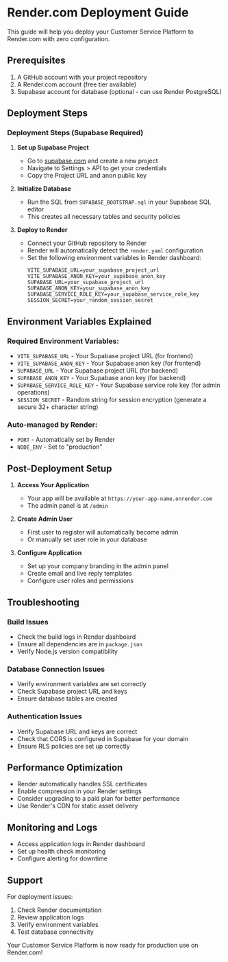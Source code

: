 # Render.com Deployment Guide

This guide will help you deploy your Customer Service Platform to Render.com with zero configuration.

## Prerequisites

1. A GitHub account with your project repository
2. A Render.com account (free tier available)
3. Supabase account for database (optional - can use Render PostgreSQL)

## Deployment Steps

### Deployment Steps (Supabase Required)

1. **Set up Supabase Project**
   - Go to [supabase.com](https://supabase.com) and create a new project
   - Navigate to Settings > API to get your credentials
   - Copy the Project URL and anon public key

2. **Initialize Database**
   - Run the SQL from `SUPABASE_BOOTSTRAP.sql` in your Supabase SQL editor
   - This creates all necessary tables and security policies

3. **Deploy to Render**
   - Connect your GitHub repository to Render
   - Render will automatically detect the `render.yaml` configuration
   - Set the following environment variables in Render dashboard:
     ```
     VITE_SUPABASE_URL=your_supabase_project_url
     VITE_SUPABASE_ANON_KEY=your_supabase_anon_key
     SUPABASE_URL=your_supabase_project_url
     SUPABASE_ANON_KEY=your_supabase_anon_key
     SUPABASE_SERVICE_ROLE_KEY=your_supabase_service_role_key
     SESSION_SECRET=your_random_session_secret
     ```

## Environment Variables Explained

### Required Environment Variables:
- `VITE_SUPABASE_URL` - Your Supabase project URL (for frontend)
- `VITE_SUPABASE_ANON_KEY` - Your Supabase anon key (for frontend)
- `SUPABASE_URL` - Your Supabase project URL (for backend)
- `SUPABASE_ANON_KEY` - Your Supabase anon key (for backend)
- `SUPABASE_SERVICE_ROLE_KEY` - Your Supabase service role key (for admin operations)
- `SESSION_SECRET` - Random string for session encryption (generate a secure 32+ character string)

### Auto-managed by Render:
- `PORT` - Automatically set by Render
- `NODE_ENV` - Set to "production"

## Post-Deployment Setup

1. **Access Your Application**
   - Your app will be available at `https://your-app-name.onrender.com`
   - The admin panel is at `/admin`

2. **Create Admin User**
   - First user to register will automatically become admin
   - Or manually set user role in your database

3. **Configure Application**
   - Set up your company branding in the admin panel
   - Create email and live reply templates
   - Configure user roles and permissions

## Troubleshooting

### Build Issues
- Check the build logs in Render dashboard
- Ensure all dependencies are in `package.json`
- Verify Node.js version compatibility

### Database Connection Issues
- Verify environment variables are set correctly
- Check Supabase project URL and keys
- Ensure database tables are created

### Authentication Issues
- Verify Supabase URL and keys are correct
- Check that CORS is configured in Supabase for your domain
- Ensure RLS policies are set up correctly

## Performance Optimization

- Render automatically handles SSL certificates
- Enable compression in your Render settings
- Consider upgrading to a paid plan for better performance
- Use Render's CDN for static asset delivery

## Monitoring and Logs

- Access application logs in Render dashboard
- Set up health check monitoring
- Configure alerting for downtime

## Support

For deployment issues:
1. Check Render documentation
2. Review application logs
3. Verify environment variables
4. Test database connectivity

Your Customer Service Platform is now ready for production use on Render.com!
